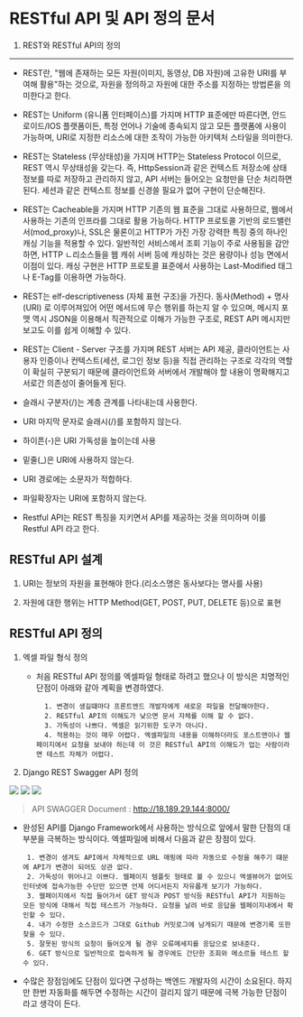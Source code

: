 RESTful API 및 API 정의 문서
===========================================================================================
1. REST와 RESTful API의 정의
-------------------------------------------------------------------------------------------
- REST란, "웹에 존재하는 모든 자원(이미지, 동영상, DB 자원)에 고유한 URI를 부여해 활용"하는 것으로, 자원을 정의하고 자원에 대한 주소를 지정하는 방법론을 의미한다고 한다. 

- REST는 Uniform (유니폼 인터페이스)를 가지며 HTTP 표준에만 따른다면, 안드로이드/IOS 플랫폼이든, 특정 언어나 기술에 종속되지 않고 모든 플랫폼에 사용이 가능하며, URI로 지정한 리소스에 대한 조작이 가능한 아키텍처 스타일을 의미한다. 

- REST는 Stateless (무상태성)을 가지며 HTTP는 Stateless Protocol 이므로, REST 역시 무상태성을 갖는다. 즉, HttpSession과 같은 컨텍스트 저장소에 상태정보를 따로 저장하고 관리하지 않고, API 서버는 들어오는 요청만을 단순 처리하면 된다. 세션과 같은 컨텍스트 정보를 신경쓸 필요가 없어 구현이 단순해진다.

- REST는 Cacheable을 가지며 HTTP 기존의 웹 표준을 그대로 사용하므로, 웹에서 사용하는 기존의 인프라를 그대로 활용 가능하다. HTTP 프로토콜 기반의 로드밸런서(mod_proxy)나, SSL은 물론이고 HTTP가 가진 가장 강력한 특징 중의 하나인 캐싱 기능을 적용할 수 있다. 일반적인 서비스에서 조회 기능이 주로 사용됨을 감안하면, HTTP ㄴ리소스들을 웹 캐쉬 서버 등에 캐싱하는 것은 용량이나 성능 면에서 이점이 있다. 캐싱 구현은 HTTP 프로토콜 표준에서 사용하는 Last-Modified 태그나 E-Tag를 이용하면 가능하다.

- REST는 elf-descriptiveness (자체 표현 구조)을 가진다. 동사(Method) + 명사(URI) 로 이루어져있어 어떤 메서드에 무슨 행위를 하는지 알 수 있으며, 메시지 포맷 역시 JSON을 이용해서 직관적으로 이해가 가능한 구조로, REST API 메시지만 보고도 이를 쉽게 이해할 수 있다.

- REST는 Client - Server 구조를 가지며 REST 서버는 API 제공, 클라이언트는 사용자 인증이나 컨텍스트(세션, 로그인 정보 등)을 직접 관리하는 구조로 각각의 역할이 확실히 구분되기 때문에 클라이언트와 서버에서 개발해야 할 내용이 명확해지고 서로간 의존성이 줄어들게 된다.

- 슬래시 구분자(/)는 계층 관계를 나타내는데 사용한다.

- URI 마지막 문자로 슬래시(/)를 포함하지 않는다.

- 하이픈(-)은 URI 가독성을 높이는데 사용

- 밑줄(_)은 URI에 사용하지 않는다.

- URI 경로에는 소문자가 적합하다.

- 파일확장자는 URI에 포함하지 않는다.

- Restful API는 REST 특징을 지키면서 API를 제공하는 것을 의미하며 이를 Restful API 라고 한다.

RESTful API 설계
-------------------------------------------------------------------------------------------
1. URI는 정보의 자원을 표현해야 한다.(리소스명은 동사보다는 명사를 사용)

2. 자원에 대한 행위는 HTTP Method(GET, POST, PUT, DELETE 등)으로 표현

RESTful API 정의
-------------------------------------------------------------------------------------------

1. 엑셀 파일 형식 정의
    - 처음 RESTful API 정의를 엑셀파일 형태로 하려고 했으나 이 방식은 치명적인 단점이 아래와 같아 계획을 변경하였다.

            1. 변경이 생길떄마다 프론트엔드 개발자에게 새로운 파일을 전달해야한다.
            2. RESTful API의 이해도가 낮으면 문서 자체를 이해 할 수 없다.
            3. 가독성이 나쁘다. 엑셀은 읽기위한 도구가 아니다.
            4. 적용하는 것이 매우 어렵다. 엑셀파일의 내용을 이해하더라도 포스트맨이나 웹페이지에서 요청을 보내야 하는데 이 것은 RESTful API의 이해도가 업는 사람이라면 테스트 자체가 어렵다.

2. Django REST Swagger API 정의

<img src="https://raw.githubusercontent.com/dsg890789/JwsPortfolio/master/Django%20Framework%20Project/REST%20API.png">
<img src="https://raw.githubusercontent.com/dsg890789/JwsPortfolio/master/Django%20Framework%20Project/BuMarket%20API%20Document.png">
<img src="https://raw.githubusercontent.com/dsg890789/JwsPortfolio/master/Django%20Framework%20Project/BuMarket%20API%20Document%20POST.png">

> API SWAGGER Document : http://18.189.29.144:8000/

 - 완성된 API를 Django Framework에서 사용하는 방식으로 앞에서 말한 단점의 대부분을 극복하는 방식이다. 엑셀파일에 비해서 다음과 같은 장점이 있다.

        1. 변경이 생겨도 API에서 자체적으로 URL 매핑에 따라 자동으로 수정을 해주기 떄문에 API가 변경이 되어도 상관 없다.
        2. 가독성이 뛰어나고 이쁘다. 웹페이지 템플릿 형태로 볼 수 있으니 엑셀뷰어가 없어도 인터넷에 접속가능한 수단만 있으면 언제 어디서든지 자유롭개 보기가 가능하다.
        3. 웹페이지에서 직접 들어가서 GET 방식과 POST 방식등 RESTful API가 지원하는 모든 방식에 대해서 직접 테스트가 가능하다. 요청을 날려 바로 응답을 웹페이지내에서 확인할 수 있다.
        4. 내가 수정한 소스코드가 그대로 Github 커밋로그에 남게되기 때문에 변경기록 또한 찾을 수 있다.
        5. 잘못된 방식의 요청이 들어오게 될 경우 오류메세지를 응답으로 보내준다.
        6. GET 방식으로 일반적으로 접속하게 될 경우에도 간단한 조회와 메소르들 테스트 할 수 있다.

- 수많은 장점임에도 단점이 있다면 구성하는 백엔드 개발자의 시간이 소요된다. 하지만 한번 자동화를 해두면 수정하는 시간이 걸리지 않기 때문에 극복 가능한 단점이라고 생각이 든다.

    
    